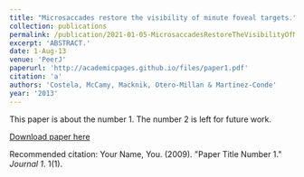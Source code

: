 ```yaml
---
title: "Microsaccades restore the visibility of minute foveal targets."
collection: publications
permalink: /publication/2021-01-05-MicrosaccadesRestoreTheVisibilityOfMinuteFovealTargets_
excerpt: 'ABSTRACT.'
date: 1-Aug-13
venue: 'PeerJ'
paperurl: 'http://academicpages.github.io/files/paper1.pdf'
citation: 'a'
authors: 'Costela, McCamy, Macknik, Otero-Millan & Martinez-Conde'
year: '2013'
---
```

This paper is about the number 1. The number 2 is left for future work.

[Download paper here](http://academicpages.github.io/files/paper1.pdf)

Recommended citation: Your Name, You. (2009). "Paper Title Number 1." <i>Journal 1</i>. 1(1).
